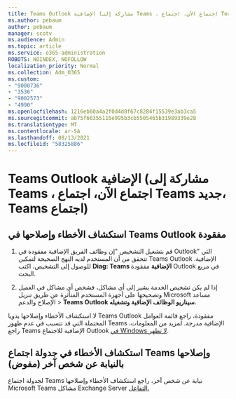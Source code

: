 ```yaml
---
title: Teams Outlook الإضافية (مشاركة إلى Teams ، اجتماع الآن، اجتماع Teams جديد، Teams اجتماع)
ms.author: pebaum
author: pebaum
manager: scotv
ms.audience: Admin
ms.topic: article
ms.service: o365-administration
ROBOTS: NOINDEX, NOFOLLOW
localization_priority: Normal
ms.collection: Adm_O365
ms.custom:
- "9000736"
- "3536"
- "9002573"
- "4990"
ms.openlocfilehash: 1216eb60a4a2f0d4d8f67c8284f15539e3ab3ca5
ms.sourcegitcommit: ab75f66355116e995b3cb5505465b31989339e28
ms.translationtype: MT
ms.contentlocale: ar-SA
ms.lasthandoff: 08/13/2021
ms.locfileid: "58325886"
---
```

# <a name="teams-outlook-add-in-share-to-teams--meet-now-new-teams-meeting-join-teams-meeting"></a>Teams Outlook الإضافية (مشاركة إلى Teams ، اجتماع الآن، اجتماع Teams جديد، Teams اجتماع)

## <a name="to-troubleshoot-a-missing-teams-outlook-add-in"></a>استكشاف الأخطاء وإصلاحها في Teams Outlook مفقودة

1. قم بتشغيل التشخيص "إن وظائف الفريق الإضافية مفقودة في Outlook" التي تتحقق من أن المستخدم لديه النهج الصحيحة لتمكين Teams Outlook الإضافية. للوصول إلى التشخيص، اكتب **Diag: Teams الإضافية** مفقودة Outlook في مربع البحث.

1. إذا لم يكن تشخيص الخدمة يشير إلى أي مشاكل، فشخص أي مشاكل في [](https://aka.ms/SaRA-TeamsAddInScenario)العميل وتصحيحها على أجهزة المستخدم المتأثرة عن طريق تنزيل Microsoft مساعد الإصلاح والدعم  >  **Teams Outlook سيناريو الوظائف الإضافية وتشغيله.**

لا استكشاف الأخطاء وإصلاحها يدويا Teams Outlook مفقودة، راجع قائمة العوامل المحتملة التي قد تتسبب في عدم ظهور Teams الإضافية مدرجة. لمزيد من المعلومات، راجع Teams الإضافية للاجتماع Outlook [في Windows لا تظهر](https://docs.microsoft.com/microsoftteams/teams-add-in-for-outlook#teams-meeting-add-in-in-outlook-for-windows-does-not-show).

## <a name="to-troubleshoot-scheduling-a-teams-meeting-on-behalf-of-someone-else-delegate"></a>استكشاف الأخطاء في جدولة اجتماع Teams وإصلاحها بالنيابة عن شخص آخر (مفوض)

لجدولة اجتماع Teams نيابة عن شخص آخر، راجع استكشاف الأخطاء وإصلاحها Microsoft Teams مشاكل Exchange Server [التفاعل.](https://docs.microsoft.com/microsoftteams/troubleshoot/known-issues/teams-exchange-interaction-issue)
